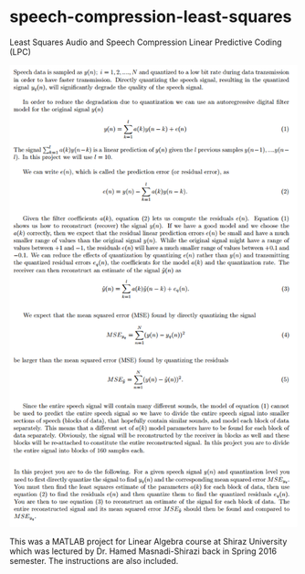 # speech-compression-least-squares
Least Squares Audio and Speech Compression Linear Predictive Coding (LPC)

![Screenshot](project-info.png)

This was a MATLAB project for Linear Algebra course at Shiraz University which was lectured by Dr. Hamed Masnadi-Shirazi back in Spring 2016 semester. The instructions are also included.
